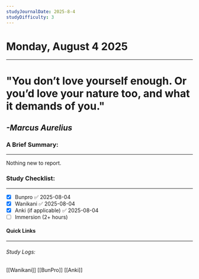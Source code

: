 ```yaml
---
studyJournalDate: 2025-8-4
studyDifficulty: 3
---
```


# Monday, August 4 2025
---
# "You don’t love yourself enough. Or you’d love your nature too, and what it demands of you."

## *-Marcus Aurelius*


### A Brief Summary:
---
Nothing new to report.

### Study Checklist:
---
- [x] Bunpro ✅ 2025-08-04
- [x] Wanikani ✅ 2025-08-04
- [x] Anki (if applicable) ✅ 2025-08-04
- [ ] Immersion (2+ hours)

#### Quick Links
---
###### Study Logs:
[[Wanikani]]
[[BunPro]]
[[Anki]]